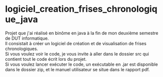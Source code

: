 # logiciel_creation_frises_chronologique_java


Projet que j'ai réalisé en binôme en java à la fin de mon deuxième semestre de DUT informatique. </br>
Il consistait à créer un logiciel de création et de visualisation de frises chronologiques. </br>
Si vous voulez voir le code, je vous invite à aller dans le dossier src qui contient tout le code écrit lors du projet. </br>
Si vous voulez lancer exécuter le code, un exécutable en .jar est disponible dans le dossier zip,
et le manuel utilisateur se situe dans le rapport pdf.
